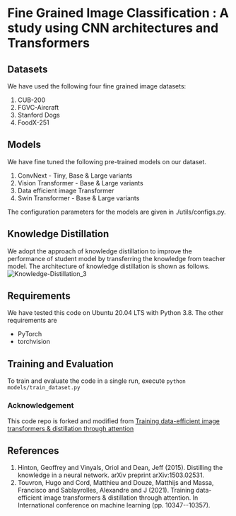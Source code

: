# Fine Grained Image Classification : A study using CNN architectures and Transformers
## Datasets
We have used the following four fine grained image datasets:
1. CUB-200
2. FGVC-Aircraft
3. Stanford Dogs
4. FoodX-251

 ## Models
We have fine tuned the following pre-trained models on our dataset.
1. ConvNext - Tiny, Base & Large variants
2. Vision Transformer - Base & Large variants
3. Data efficient image Transformer
4. Swin Transformer - Base & Large variants
 
The configuration parameters for the models are given in ./utils/configs.py.

 ## Knowledge Distillation
We adopt the approach of knowledge distillation to improve the performance of student model by transferring the knowledge from teacher model. The architecture of knowledge distillation is shown as follows.
![Knowledge-Distillation_3](https://user-images.githubusercontent.com/113207800/236699344-a24d8353-7240-4ebe-a9fb-d62f006b2b60.png)


## Requirements 
We have tested this code on Ubuntu 20.04 LTS with Python 3.8. The other requirements are <br>
 - PyTorch
 - torchvision
 
## Training and Evaluation
<!--The repository provides code for both fine-tuning and knowledge distillation:-->
To train and evaluate the code in a single run, execute 
`python models/train_dataset.py`


<!--### Fine-Tuning
The fine-tuning code allows for the training of the convolutional neural networks (ConvNets), Vision Transformers (ViT), and Swin Transformers on the specified dataset.

### Kfold Cross Validation
The Kfold.py file provides code for running k-fold cross validation on the dataset to evaluate model performance. The code allows for specifying the number of epochs and the optimizer used for training


### Knowledge Distillation
The knowledge distillation code allows for the transfer of knowledge from a pre-trained teacher model to a smaller student model, with the goal of improving the performance of the student model on Stanford Dogs and FoodX-251.

### Data Augmentation
The models are trained with data augmentation techniques to improve their generalization performance. The following transformations are applied to the images during training:

1. Random horizontal flip
2. Random rotation
3. Random autocontrast
4. Resize to 256 x 256
5. Center crop to 224 x 224
6. To tensor
7. Normalize with mean (0.485, 0.456, 0.406) and standard deviation (0.229, 0.224, 0.225)-->


### Acknowledgement
This code repo is forked and modified from <!--the official [ConvNext repositry](https://github.com/facebookresearch/ConvNeXt) and -->[Training data-efficient image transformers & distillation through attention](https://github.com/facebookresearch/deit)

## References
1. Hinton, Geoffrey and Vinyals, Oriol and Dean, Jeff (2015). Distilling the knowledge in a neural network. arXiv preprint arXiv:1503.02531.
2. Touvron, Hugo and Cord, Matthieu and Douze, Matthijs and Massa, Francisco and Sablayrolles, Alexandre and J (2021). Training data-efficient image transformers & distillation through attention. In International conference on machine learning (pp. 10347--10357).
